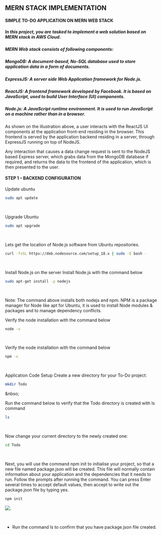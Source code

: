 ## MERN STACK IMPLEMENTATION

#### SIMPLE TO-DO APPLICATION ON MERN WEB STACK

##### In this project, you are tasked to implement a web solution based on MERN stack in AWS Cloud.

##### MERN Web stack consists of following components:

##### MongoDB: A document-based, No-SQL database used to store application data in a form of documents.

##### ExpressJS: A server side Web Application framework for Node.js.

##### ReactJS: A frontend framework developed by Facebook. It is based on JavaScript, used to build User Interface (UI) components.

##### Node.js: A JavaScript runtime environment. It is used to run JavaScript on a machine rather than in a browser.


<p>As shown on the illustration above, a user interacts with the ReactJS UI components at the application front-end residing in the browser. This frontend is served by the application backend residing in a server, through ExpressJS running on top of NodeJS.</p>

<p>Any interaction that causes a data change request is sent to the NodeJS based Express server, which grabs data from the MongoDB database if required, and returns the data to the frontend of the application, which is then presented to the user.</p>

#### STEP 1 – BACKEND CONFIGURATION

Update ubuntu

`````bash 
sudo apt update 
`````
&nbsp;

Upgrade Ubuntu

`````bash 
sudo apt upgrade
`````
&nbsp;

Lets get the location of Node.js software from Ubuntu repositories.

`````bash 
curl -fsSL https://deb.nodesource.com/setup_18.x | sudo -E bash -
`````
&nbsp;

Install Node.js on the server
Install Node.js with the command below
`````bash
sudo apt-get install -y nodejs
`````

&nbsp;

<p>Note: The command above installs both nodejs and npm. NPM is a package manager for Node like apt for Ubuntu, it is used to install Node modules & packages and to manage dependency conflicts.</p>

Verify the node installation with the command below

`````bash 
node -v 
`````
&nbsp;

Verify the node installation with the command below
`````bash 
npm -v 
`````

&nbsp;

Application Code Setup
Create a new directory for your To-Do project:
`````bash 
mkdir Todo
`````

&nbso;

Run the command below to verify that the Todo directory is created with ls command
`````bash
ls
`````
&nbsp;

Now change your current directory to the newly created one:
`````bash
cd Todo
`````
&nbsp;

Next, you will use the command npm init to initialise your project, so that a new file named package.json will be created. This file will normally contain information about your application and the dependencies that it needs to run. Follow the prompts after running the command. You can press Enter several times to accept default values, then accept to write out the package.json file by typing yes.

`````bash
npm init
`````

<!-- Images -->

![.](images/img_.png)

&nbsp;

- Run the command ls to confirm that you have package.json file created.



